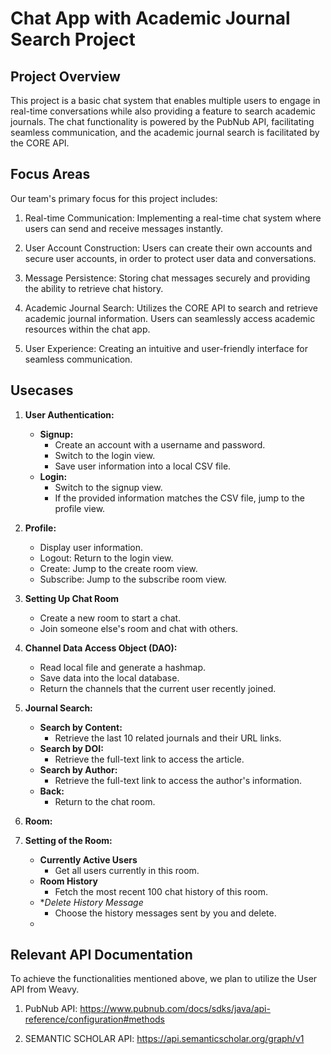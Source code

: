 # Chat App with Academic Journal Search Project

## Project Overview
This project is a basic chat system that enables multiple users to engage in real-time conversations while also 
providing a feature to search academic journals. The chat functionality is powered by the PubNub API, facilitating 
seamless communication, and the academic journal search is facilitated by the CORE API.

## Focus Areas
Our team's primary focus for this project includes:

1. Real-time Communication: Implementing a real-time chat system where users can send and receive messages instantly.

2. User Account Construction: Users can create their own accounts and secure user accounts, in order to protect user data and conversations.

3. Message Persistence: Storing chat messages securely and providing the ability to retrieve chat history.

4. Academic Journal Search: Utilizes the CORE API to search and retrieve academic journal information. Users can seamlessly access academic resources within the chat app.

5. User Experience: Creating an intuitive and user-friendly interface for seamless communication.

## Usecases
1. **User Authentication:**
    - **Signup:**
        - Create an account with a username and password.
        - Switch to the login view.
        - Save user information into a local CSV file.
    - **Login:**
        - Switch to the signup view.
        - If the provided information matches the CSV file, jump to the profile view.

2. **Profile:**
    - Display user information.
    - Logout: Return to the login view.
    - Create: Jump to the create room view.
    - Subscribe: Jump to the subscribe room view.

3. **Setting Up Chat Room**
   - Create a new room to start a chat. 
   - Join someone else's room and chat with others.

4. **Channel Data Access Object (DAO):**
    - Read local file and generate a hashmap.
    - Save data into the local database.
    - Return the channels that the current user recently joined.

5. **Journal Search:**
    - **Search by Content:**
        - Retrieve the last 10 related journals and their URL links.
    - **Search by DOI:**
        - Retrieve the full-text link to access the article.
    - **Search by Author:**
        - Retrieve the full-text link to access the author's information.
    - **Back:**
        - Return to the chat room.
6. **Room:**
7. **Setting of the Room:**
   - **Currently Active Users**
        - Get all users currently in this room.
   - **Room History**
        - Fetch the most recent 100 chat history of this room. 
   - **Delete History Message*
        - Choose the history messages sent by you and delete.
   - 


## Relevant API Documentation
To achieve the functionalities mentioned above, we plan to utilize the User API from Weavy.

1. PubNub API: https://www.pubnub.com/docs/sdks/java/api-reference/configuration#methods

2. SEMANTIC SCHOLAR API: https://api.semanticscholar.org/graph/v1



